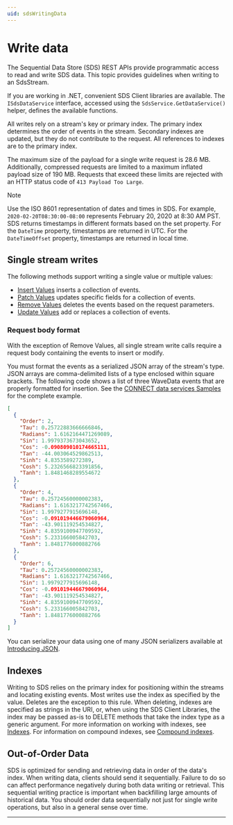 ```yaml
---
uid: sdsWritingData
---
```


# Write data

The Sequential Data Store (SDS) REST APIs provide programmatic access to read and write SDS data. This topic provides guidelines when writing to an SdsStream.

If you are working in .NET, convenient SDS Client libraries are available. The `ISdsDataService` interface, accessed using the `SdsService.GetDataService()` helper, defines the available functions.

All writes rely on a stream's key or primary index. The primary index determines the order of events in the stream. Secondary indexes are updated, but they do not contribute to the request. All references to indexes are to the primary index.

The maximum size of the payload for a single write request is 28.6 MB. Additionally, compressed requests are limited to a maximum inflated payload size of 190 MB. Requests that exceed these limits are rejected with an HTTP status code of `413 Payload Too Large`.

> [!NOTE]
> Use the ISO 8601 representation of dates and times in SDS. For example, `2020-02-20T08:30:00-08:00` represents February 20, 2020 at 8:30 AM PST. SDS returns timestamps in different formats based on the set property. For the `DateTime` property, timestamps are returned in UTC. For the `DateTimeOffset` property, timestamps are returned in local time.

## Single stream writes

The following methods support writing a single value or multiple values:

- [Insert Values](xref:sds-stream-data#insert-values) inserts a collection of events.
- [Patch Values](xref:sds-stream-data#patch-values) updates specific fields for a collection of events.
- [Remove Values](xref:sds-stream-data#remove-values) deletes the events based on the request parameters.
- [Update Values](xref:sds-stream-data#update-values) add or replaces a collection of events.

### Request body format

With the exception of Remove Values, all single stream write calls require a request body containing the events to insert or modify.

You must format the events as a serialized JSON array of the stream's type. JSON arrays are comma-delimited lists of a type enclosed within square brackets. The following code shows a list of three WaveData events that are properly formatted for insertion. See the [CONNECT data services Samples](https://github.com/AVEVA/AVEVA-Samples-CloudOperations) for the complete example.

```json
[
  {
    "Order": 2,
    "Tau": 0.25722883666666846,
    "Radians": 1.6162164471269089,
    "Sin": 1.9979373673043652,
    "Cos": -0.090809010174665111,
    "Tan": -44.003064529862513,
    "Sinh": 4.8353589272389,
    "Cosh": 5.2326566823391856,
    "Tanh": 1.8481468289554672
  },
  {
    "Order": 4,
    "Tau": 0.25724560000002383,
    "Radians": 1.6163217742567466,
    "Sin": 1.9979277915696148,
    "Cos": -0.091019446679060964,
    "Tan": -43.901119254534827,
    "Sinh": 4.8359100947709592,
    "Cosh": 5.233166005842703,
    "Tanh": 1.8481776000882766
  },
  {
    "Order": 6,
    "Tau": 0.25724560000002383,
    "Radians": 1.6163217742567466,
    "Sin": 1.9979277915696148,
    "Cos": -0.091019446679060964,
    "Tan": -43.901119254534827,
    "Sinh": 4.8359100947709592,
    "Cosh": 5.233166005842703,
    "Tanh": 1.8481776000882766
  }
]
```

You can serialize your data using one of many JSON serializers available at [Introducing JSON](http://json.org/index.html).

## Indexes

Writing to SDS relies on the primary index for positioning within the streams and locating existing events. Most writes use the index as specified by the value. Deletes are the exception to this rule. When deleting, indexes are specified as strings in the URI, or, when using the SDS Client Libraries, the index may be passed as-is to DELETE methods that take the index type as a generic argument. For more information on working with indexes, see [Indexes](xref:sdsIndexes). For information on compound indexes, see [Compound indexes](xref:sdsIndexes#compound-indexes).

## Out-of-Order Data

SDS is optimized for sending and retrieving data in order of the data's index. When writing data, clients should send it sequentially. Failure to do so can affect performance negatively during both data writing or retrieval. This sequential writing practice is important when backfilling large amounts of historical data. You should order data sequentially not just for single write operations, but also in a general sense over time.

---
